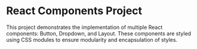 # React Components Project

This project demonstrates the implementation of multiple React components: Button, Dropdown, and Layout. These components are styled using CSS modules to ensure modularity and encapsulation of styles.
